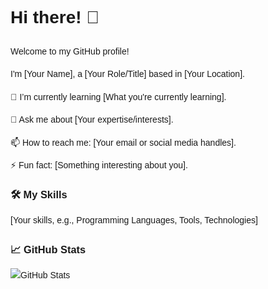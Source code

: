 <!DOCTYPE html>
<html lang="en">
<head>
    <meta charset="UTF-8">
    <meta name="viewport" content="width=device-width, initial-scale=1.0">
    <title>GitHub Profile</title>
    <style>
        body {
            font-family: Arial, sans-serif;
            margin: 0;
            padding: 0;
            box-sizing: border-box;
            line-height: 1.6;
        }
        .container {
            max-width: 800px;
            margin: auto;
            padding: 20px;
        }
        h1 {
            margin-bottom: 20px;
        }
        p {
            margin-bottom: 10px;
        }
    </style>
</head>
<body>
    <div class="container">
        <h1>Hi there! 👋</h1>
        <p>Welcome to my GitHub profile!</p>
        <p>I'm [Your Name], a [Your Role/Title] based in [Your Location].</p>
        <p>🌱 I’m currently learning [What you're currently learning].</p>
        <p>💬 Ask me about [Your expertise/interests].</p>
        <p>📫 How to reach me: [Your email or social media handles].</p>
        <p>⚡ Fun fact: [Something interesting about you].</p>
        <h3>🛠️ My Skills</h3>
        <p>[Your skills, e.g., Programming Languages, Tools, Technologies]</p>
        <h3>📈 GitHub Stats</h3>
        <img src="https://github-readme-stats.vercel.app/api?username=yourusername&show_icons=true&theme=radical" alt="GitHub Stats" />
    </div>
</body>
</html>

<!--
**hohlamon/hohlamon** is a ✨ _special_ ✨ repository because its `README.md` (this file) appears on your GitHub profile.

Here are some ideas to get you started:

- 🔭 I’m currently working on ...
- 🌱 I’m currently learning ...
- 👯 I’m looking to collaborate on ...
- 🤔 I’m looking for help with ...
- 💬 Ask me about ...
- 📫 How to reach me: ...
- 😄 Pronouns: ...
- ⚡ Fun fact: ...
-->
